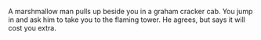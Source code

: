 A marshmallow man pulls up beside you in a graham cracker cab. You jump in 
and ask him to take you to the flaming tower. He agrees, but says it will cost you extra.
